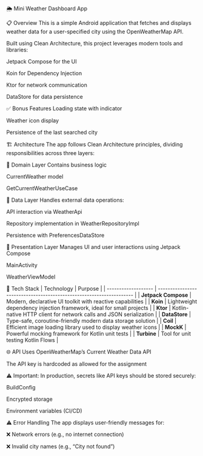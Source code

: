 🌦️ Mini Weather Dashboard App

📋 Overview
This is a simple Android application that fetches and displays weather data for a user-specified city using the OpenWeatherMap API.

Built using Clean Architecture, this project leverages modern tools and libraries:

Jetpack Compose for the UI

Koin for Dependency Injection

Ktor for network communication

DataStore for data persistence

✅ Bonus Features
Loading state with indicator

Weather icon display

Persistence of the last searched city

🏗️ Architecture
The app follows Clean Architecture principles, dividing responsibilities across three layers:

🧠 Domain Layer
Contains business logic

CurrentWeather model

GetCurrentWeatherUseCase

📡 Data Layer
Handles external data operations:

API interaction via WeatherApi

Repository implementation in WeatherRepositoryImpl

Persistence with PreferencesDataStore

🎨 Presentation Layer
Manages UI and user interactions using Jetpack Compose

MainActivity

WeatherViewModel



🧰 Tech Stack
| Technology          | Purpose                                                              |
| ------------------- | -------------------------------------------------------------------- |
| **Jetpack Compose** | Modern, declarative UI toolkit with reactive capabilities            |
| **Koin**            | Lightweight dependency injection framework, ideal for small projects |
| **Ktor**            | Kotlin-native HTTP client for network calls and JSON serialization   |
| **DataStore**       | Type-safe, coroutine-friendly modern data storage solution           |
| **Coil**            | Efficient image loading library used to display weather icons        |
| **MockK**           | Powerful mocking framework for Kotlin unit tests                     |
| **Turbine**         | Tool for unit testing Kotlin Flows                                   |


🌐 API
Uses OpenWeatherMap’s Current Weather Data API

The API key is hardcoded as allowed for the assignment

⚠️ Important: In production, secrets like API keys should be stored securely:

BuildConfig

Encrypted storage

Environment variables (CI/CD)

⚠️ Error Handling
The app displays user-friendly messages for:

❌ Network errors (e.g., no internet connection)

❌ Invalid city names (e.g., “City not found”)
